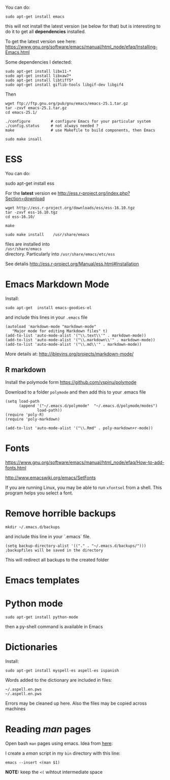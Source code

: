 You can do:

    sudo apt-get install emacs

this will not install the latest version (se below for that) 
but is interesting to do it to get all __dependencies__ installed.

To get the latest version see here: <https://www.gnu.org/software/emacs/manual/html_node/efaq/Installing-Emacs.html>

Some dependencies I detected: 

```
sudo apt-get install libx11-*
sudo apt-get install libxaw7*
sudo apt-get install libtiff5*
sudo apt-get install giflib-tools libgif-dev libgif4
```

Then 

```
wget ftp://ftp.gnu.org/pub/gnu/emacs/emacs-25.1.tar.gz
tar -zxvf emacs-25.1.tar.gz
cd emacs-25.1/

./configure         # configure Emacs for your particular system
./config.status     # not always needed ?
make                # use Makefile to build components, then Emacs

sudo make insall
```


ESS
================================================================================

You can do: 

   sudo apt-get install ess

For the __latest__ version ee <http://ess.r-project.org/index.php?Section=download>

```
wget http://ess.r-project.org/downloads/ess/ess-16.10.tgz
tar -zxvf ess-16.10.tgz
cd ess-16.10/

make

sudo make install    /usr/share/emacs 

```

files are installed into  
`/usr/share/emacs`  
directory. Particularly into 
`/usr/share/emacs/etc/ess`

See detalis <http://ess.r-project.org/Manual/ess.html#Installation>




Emacs Markdown Mode
===================

Install: 

    sudo apt-get  install emacs-goodies-el

and include this lines in your `.emacs` file


```
(autoload 'markdown-mode "markdown-mode"
   "Major mode for editing Markdown files" t)
(add-to-list 'auto-mode-alist '("\\.text\\'" . markdown-mode))
(add-to-list 'auto-mode-alist '("\\.markdown\\'" . markdown-mode))
(add-to-list 'auto-mode-alist '("\\.md\\'" . markdown-mode))
```

More details at: <http://jblevins.org/projects/markdown-mode/>

R markdown
----------

Install the polymode form <https://github.com/vspinu/polymode>

Download to a folder `polymode` and then add this to your .emacs file

```
(setq load-path
      (append '("~/.emacs.d/polymode"  "~/.emacs.d/polymode/modes")
              load-path))
(require 'poly-R)
(require 'poly-markdown)

(add-to-list 'auto-mode-alist '("\\.Rmd" . poly-markdown+r-mode))
```

Fonts
======================================

https://www.gnu.org/software/emacs/manual/html_node/efaq/How-to-add-fonts.html

http://www.emacswiki.org/emacs/SetFonts

If you are running Linux, you may be able to run `xfontsel` from a shell. This program helps you select a font.




Remove horrible backups
=======================

    mkdir ~/.emacs.d/backups

and include this line in your ´.emacs´ file.

    (setq backup-directory-alist '(("." . "~/.emacs.d/backups/"))) ;backupfiles will be saved in the directory 
   
This will redirect all backups to the created folder


Emacs templates
===============


Python mode
===============

    sudo apt-get install python-mode

then a py-shell command is available in Emacs 


Dictionaries
==============================

Install: 

    sudo apt-get install myspell-es aspell-es ispanish 

Words added to the dictionary are included in files: 

    ~/.aspell.en.pws
    ~/.aspell.en.pws

Errors may be cleaned up here. Also the files may be copied across machines


Reading _man_ pages
===================

Open bash `man` pages using emacs. Idea from [here](http://superuser.com/questions/31404/how-to-make-emacs-read-buffer-from-stdin-on-start):

I create a _eman_ script in my `bin` directory with this line:

    emacs --insert <(man $1)

__NOTE:__ keep the `<(` wihtout intermediate space

